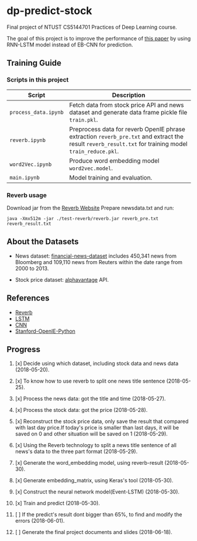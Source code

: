 # dp-predict-stock
Final project of NTUST CS5144701  Practices of Deep Learning course.  

The goal of this project is to improve the performance of [this paper](https://www.ijcai.org/Proceedings/15/Papers/329.pdf) by using RNN-LSTM model instead of EB-CNN for prediction.


## Training Guide  
### Scripts in this project  
| Script                 | Description             |
| ---------------------- | ----------------------- |
| `process_data.ipynb`   | Fetch data from stock price API and news dataset and generate data frame pickle file `train.pkl`.
| `reverb.ipynb`         | Preprocess data for reverb OpenIE phrase extraction `reverb_pre.txt` and extract the result `reverb_result.txt` for training model `train_reduce.pkl`. 
| `word2Vec.ipynb`       | Produce word embedding model `word2vec.model`.
| `main.ipynb`           | Model training and evaluation.


### Reverb usage  
Download jar from the [Reverb Website](http://reverb.cs.washington.edu/README.html)
Prepare newsdata.txt and run:
```
java -Xmx512m -jar ./test-reverb/reverb.jar reverb_pre.txt reverb_result.txt
```


## About the Datasets
- News dataset: [financial-news-dataset](https://github.com/philipperemy/financial-news-dataset) includes 450,341 news from Bloomberg and 109,110 news from Reuters within the date range from 2000 to 2013.

- Stock price dataset: [alphavantage](https://www.alphavantage.co) API.


## References
+ [Reverb](http://reverb.cs.washington.edu/README.html)  
+ [LSTM](https://en.wikipedia.org/wiki/Long_short-term_memory)  
+ [CNN](https://en.wikipedia.org/wiki/Convolutional_neural_network)    
+ [Stanford-OpenIE-Python](https://github.com/philipperemy/Stanford-OpenIE-Python)  


## Progress
1. [x] Decide using which dataset, including stock data and news data (2018-05-20).
2. [x] To know how to use reverb to split one news title sentence (2018-05-25).
3. [x] Process the news data: got the title and time (2018-05-27).
4. [x] Process the stock data: got the price (2018-05-28).

5. [x] Reconstruct the stock price data, only save the result that compared with last day price.If today's price is smaller than last days, it will be saved on 0 and other situation will be saved on 1 (2018-05-29).

6. [x] Using the Reverb technology to split a news title sentence of all news's data to the three part format (2018-05-29).

7. [x] Generate the word_embedding model, using reverb-result  (2018-05-30).
8. [x] Generate embedding_matrix, using Keras's tool (2018-05-30).
9. [x] Construct the neural network model(Event-LSTM) (2018-05-30).
10. [x] Train and predict (2018-05-30).
11. [ ] If the predict's result dont bigger than 65%, to find and modify the errors (2018-06-01).
12. [ ] Generate the final project documents and slides  (2018-06-18).
